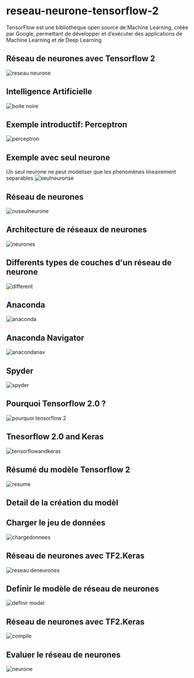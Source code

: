 # reseau-neurone-tensorflow-2
TensorFlow est une bibliothèque open source de Machine Learning, créée par Google, permettant de développer et d’exécuter des applications de Machine Learning et de Deep Learning
## Réseau de neurones avec Tensorflow 2
![reseau neurone](images/reseauneurone.png)
## Intelligence Artificielle
![boite noire](images/boitenoire.png)
## Exemple introductif: Perceptron
![perceptron](images/perceptron.png)
## Exemple avec seul neurone
Un seul neurone ne peut modeliser que les phenomènes lineairement separables
![seulneuronse](images/seulneurone.png)
## Réseau de neurones
![nuseulneurone](images/unseulneurone.png)
## Architecture de réseaux de neurones
![neurones](images/architecture.png)
## Differents types de couches d'un réseau de neurone
![different](images/differentcouches.png)
## Anaconda
![anaconda](images/anaconda.png)
## Anaconda Navigator
![anacondanav](images/anacondanav.png)
## Spyder
![spyder](images/spyder.png)
## Pourquoi Tensorflow 2.0 ?
![pourquoi tensorflow 2](images/tf2.png)
## Tnesorflow 2.0 and Keras
![tensorflowandkeras](images/tfandkeras.png)
## Résumé du modèle Tensorflow 2
![resume](images/resumemodelcodepython.png)
## Detail de la création du modèl
## Charger le jeu de données
![chargedonnees](images/chargedonnees.png)
## Réseau de neurones avec TF2.Keras
![reseau deneurones](images/reseaudeneuronesavectfkeras.png)
## Definir le modèle de réseau de neurones
![definir model](images/definirmodel.png)
## Réseau de neurones avec TF2.Keras
![compile](images/compilemodele.png)
## Evaluer le réseau de neurones
![neurone](images/evaluermodele.png)



